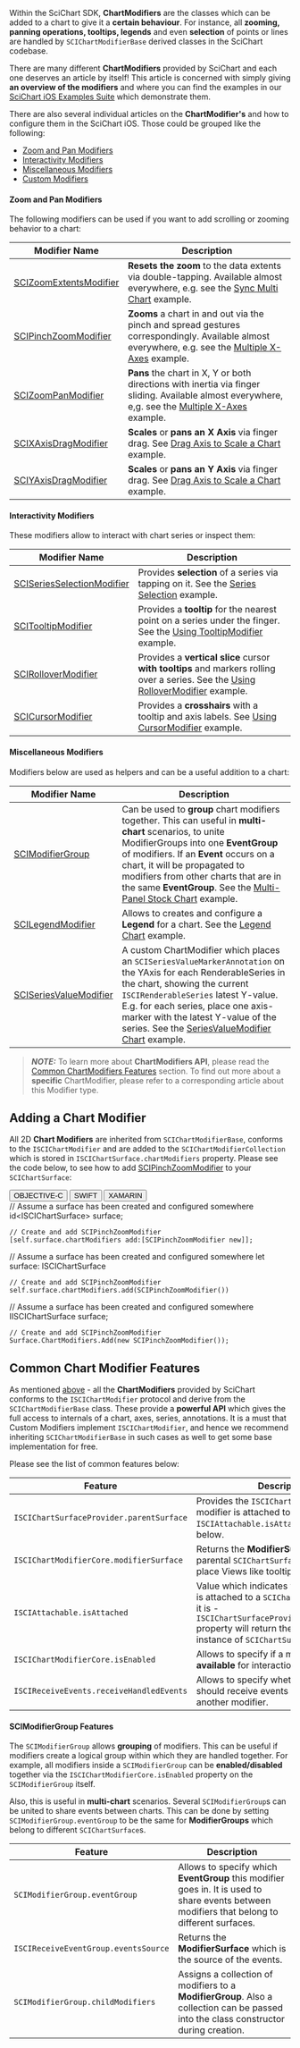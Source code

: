 Within the SciChart SDK, **ChartModifiers** are the classes which can be added to a chart to give it a **certain behaviour**. For instance, all **zooming, panning operations, tooltips, legends** and even **selection** of points or lines are handled by `SCIChartModifierBase` derived classes in the SciChart codebase.

There are many different **ChartModifiers** provided by SciChart and each one deserves an article by itself! 
This article is concerned with simply giving **an overview of the modifiers** and where you can find the examples in our [SciChart iOS Examples Suite](https://www.scichart.com/examples/ios-chart/) which demonstrate them.

There are also several individual articles on the **ChartModifier's** and how to configure them in the SciChart iOS.
Those could be grouped like the following:
- [Zoom and Pan Modifiers](#zoom-and-pan-modifiers)
- [Interactivity Modifiers](#interactivity-modifiers)
- [Miscellaneous Modifiers](#miscellaneous-modifiers)
- [Custom Modifiers](custom-modifiers---the-scichartmodifierbase-api.html)

#### Zoom and Pan Modifiers
The following modifiers can be used if you want to add scrolling or zooming behavior to a chart:

| **Modifier Name**                                                    | **Description**                                                                                                                                                           |
| -------------------------------------------------------------------- | ------------------------------------------------------------------------------------------------------------------------------------------------------------------------- |
| [SCIZoomExtentsModifier](zoom-and-pan---scizoomextentsmodifier.html) | **Resets the zoom** to the data extents via double-tapping. Available almost everywhere, e.g. see the [Sync Multi Chart](https://www.scichart.com/example/ios-multiple-surfaces-demo/) example. |
| [SCIPinchZoomModifier](zoom-and-pan---scipinchzoommodifier.html)     | **Zooms** a chart in and out via the pinch and spread gestures correspondingly. Available almost everywhere, e.g. see the [Multiple X-Axes](https://www.scichart.com/example/ios-multiple-axis-demo/) example. |
| [SCIZoomPanModifier](zoom-and-pan---scizoompanmodifier.html)         | **Pans** the chart in X, Y or both directions with inertia via finger sliding. Available almost everywhere, e,g. see the [Multiple X-Axes](https://www.scichart.com/example/ios-multiple-axis-demo/) example. |
| [SCIXAxisDragModifier](zoom-and-pan---scixaxisdragmodifier.html)     | **Scales** or **pans an X Axis** via finger drag. See [Drag Axis to Scale a Chart](https://www.scichart.com/example/ios-chart-chart-drag-axis-to-scale-example/) example. |
| [SCIYAxisDragModifier](zoom-and-pan---sciyaxisdragmodifier.html)     | **Scales** or **pans an Y Axis** via finger drag. See [Drag Axis to Scale a Chart](https://www.scichart.com/example/ios-chart-chart-drag-axis-to-scale-example/) example. |

#### Interactivity Modifiers
These modifiers allow to interact with chart series or inspect them:

| **Modifier Name**                                                             | **Description**                                                                                                                                            |
| ----------------------------------------------------------------------------- | ---------------------------------------------------------------------------------------------------------------------------------------------------------- |
| [SCISeriesSelectionModifier](interactivity---sciseriesselectionmodifier.html) | Provides **selection** of a series via tapping on it. See the [Series Selection](https://www.scichart.com/example/ios-series-selection/) example.          |
| [SCITooltipModifier](interactivity---scitooltipmodifier.html)                 | Provides a **tooltip** for the nearest point on a series under the finger. See the [Using TooltipModifier](https://www.scichart.com/example/ios-using-tooltip-modifier/) example. |
| [SCIRolloverModifier](interactivity---scirollovermodifier.html)               | Provides a **vertical slice** cursor **with tooltips** and markers rolling over a series. See the [Using RolloverModifier](https://www.scichart.com/example/ios-chart-tooltips-using-rollovermodifier/) example. |
| [SCICursorModifier](interactivity---scicursormodifier.html)                   | Provides a **crosshairs** with a tooltip and axis labels. See [Using CursorModifier](https://www.scichart.com/example/ios-using-cursor-modifier/) example. |

#### Miscellaneous Modifiers  
Modifiers below are used as helpers and can be a useful addition to a chart:

| **Modifier Name**                              | **Description**                                                                                                                                            |
| ---------------------------------------------- | ---------------------------------------------------------------------------------------------------------------------------------------------------------- |
| [SCIModifierGroup](#scimodifiergroup-features) | Can be used to **group** chart modifiers together. This can useful in **multi-chart** scenarios, to unite ModifierGroups into one **EventGroup** of modifiers. If an **Event** occurs on a chart, it will be propagated to modifiers from other charts that are in the same **EventGroup**. See the [Multi-Panel Stock Chart](https://www.scichart.com/example/ios-multi-pane-stock-chart/) example. |
| [SCILegendModifier](legend-modifier.html)    | Allows to creates and configure a **Legend** for a chart. See the [Legend Chart](https://www.scichart.com/example/ios-chart-legends-api-example/) example. |
| [SCISeriesValueModifier](series-value-modifier.html)    | A custom ChartModifier which places an `SCISeriesValueMarkerAnnotation` on the YAxis for each RenderableSeries in the chart, showing the current `ISCIRenderableSeries` latest Y-value. E.g. for each series, place one axis-marker with the latest Y-value of the series. See the [SeriesValueModifier Chart](https://www.scichart.com/example/ios-chart-legends-api-example/) example. |

> **_NOTE:_** To learn more about **ChartModifiers API**, please read the [Common ChartModifiers Features](#common-chart-modifier-features) section. 
> To find out more about a **specific** ChartModifier, please refer to a corresponding article about this Modifier type.

## Adding a Chart Modifier
All 2D **Chart Modifiers** are inherited from `SCIChartModifierBase`, conforms to the `ISCIChartModifier` and are added to the `SCIChartModifierCollection` which is stored in `ISCIChartSurface.chartModifiers` property. 
Please see the code below, to see how to add [SCIPinchZoomModifier](zoom-and-pan---scipinchzoommodifier.html) to your `SCIChartSurface`:

<div class="code-snippet-tabs">
  <button class="code-snippet-tab" onclick="showCodeFor(event, 'objectivec')">OBJECTIVE-C</button>
  <button class="code-snippet-tab" onclick="showCodeFor(event, 'swift')">SWIFT</button>
  <button class="code-snippet-tab" onclick="showCodeFor(event, 'cs')">XAMARIN</button>
</div>
<div class="code-snippet" id="objectivec">
    // Assume a surface has been created and configured somewhere
    id&lt;ISCIChartSurface&gt; surface;

    // Create and add SCIPinchZoomModifier
    [self.surface.chartModifiers add:[SCIPinchZoomModifier new]];
</div>
<div class="code-snippet" id="swift">
    // Assume a surface has been created and configured somewhere
    let surface: ISCIChartSurface

    // Create and add SCIPinchZoomModifier
    self.surface.chartModifiers.add(SCIPinchZoomModifier())
</div>
<div class="code-snippet" id="cs">
    // Assume a surface has been created and configured somewhere
    IISCIChartSurface surface;

    // Create and add SCIPinchZoomModifier
    Surface.ChartModifiers.Add(new SCIPinchZoomModifier());
</div>

## Common Chart Modifier Features
As mentioned [above](#adding-a-chart-modifier) - all the **ChartModifiers** provided by SciChart conforms to the `ISCIChartModifier` protocol and derive from the `SCIChartModifierBase` class. 
These provide a **powerful API** which gives the full access to internals of a chart, axes, series, annotations. 
It is a must that Custom Modifiers implement `ISCIChartModifier`, and hence we recommend inheriting `SCIChartModifierBase` in such cases as well to get some base implementation for free.

Please see the list of common features below:

| **Feature**                              | **Description**                                                                                                             |
| ---------------------------------------- | --------------------------------------------------------------------------------------------------------------------------- |
| `ISCIChartSurfaceProvider.parentSurface` | Provides the `ISCIChartSurface` which the modifier is attached to. See the `ISCIAttachable.isAttached` method below.        |
| `ISCIChartModifierCore.modifierSurface`  | Returns the **ModifierSurface** from the parental `SCIChartSurface`. It is used to place Views like tooltips, etc. onto it. |
| `ISCIAttachable.isAttached`              | Value which indicates whether a modifier is attached to a `SCIChartSurface` or not. If it is - `ISCIChartSurfaceProvider.parentSurface` property will return the corresponding instance of `SCIChartSurface`. |
| `ISCIChartModifierCore.isEnabled`        | Allows to specify if a modifier should be **available** for interaction **or not**.                                         |
| `ISCIReceiveEvents.receiveHandledEvents` | Allows to specify whether a modifier should receive events handled by another modifier.                                     |

#### SCIModifierGroup Features
The `SCIModifierGroup` allows **grouping** of modifiers. This can be useful if modifiers create a logical group within which they are handled together. 
For example, all modifiers inside a `SCIModifierGroup` can be **enabled/disabled** together via the `ISCIChartModifierCore.isEnabled` property on the `SCIModifierGroup` itself.

Also, this is useful in **multi-chart** scenarios. Several `SCIModifierGroup`s can be united to share events between charts. 
This can be done by setting `SCIModifierGroup.eventGroup` to be the same for **ModifierGroups** which belong to different `SCIChartSurface`s.

| **Feature**                          | **Description**                                                                                                                               |
| ------------------------------------ | --------------------------------------------------------------------------------------------------------------------------------------------- |
| `SCIModifierGroup.eventGroup`        | Allows to specify which **EventGroup** this modifier goes in. It is used to share events between modifiers that belong to different surfaces. |
| `ISCIReceiveEventGroup.eventsSource` | Returns the **ModifierSurface** which is the source of the events.                                                                            |
| `SCIModifierGroup.childModifiers`    | Assigns a collection of modifiers to a **ModifierGroup**. Also a collection can be passed into the class constructor during creation.         |